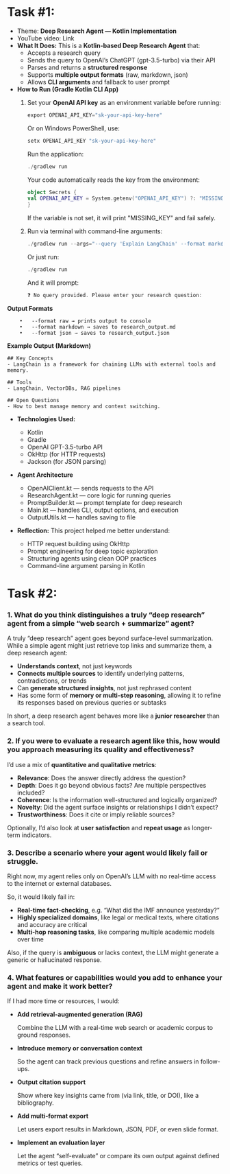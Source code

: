 # Task #1:

- Theme: **Deep Research Agent — Kotlin Implementation**
- YouTube video: Link
- **What It Does:** This is a **Kotlin-based Deep Research Agent** that:
    - Accepts a research query
    - Sends the query to OpenAI’s ChatGPT (gpt-3.5-turbo) via their API
    - Parses and returns a **structured response**
    - Supports **multiple output formats** (raw, markdown, json)
    - Allows **CLI arguments** and fallback to user prompt
- **How to Run (Gradle Kotlin CLI App)**
    1. Set your **OpenAI API key** as an environment variable before running:


        ```kotlin
        export OPENAI_API_KEY="sk-your-api-key-here"
        ```
        
        Or on Windows PowerShell, use:
        
        ```kotlin
        setx OPENAI_API_KEY "sk-your-api-key-here"
        ```
        
        Run the application:
        
        ```kotlin
        ./gradlew run
        ```
        
        Your code automatically reads the key from the environment:
        
        ```kotlin
        object Secrets {
        val OPENAI_API_KEY = System.getenv("OPENAI_API_KEY") ?: "MISSING_KEY"
        }
        ```
        
        If the variable is not set, it will print "MISSING_KEY" and fail safely.
        
    2. Run via terminal with command-line arguments:
        
        ```kotlin
        ./gradlew run --args="--query 'Explain LangChain' --format markdown"
        ```
        
        Or just run:
        
        ```kotlin
        ./gradlew run
        ```
        
        And it will prompt:
        
        ```kotlin
        ❓ No query provided. Please enter your research question:
        ```


**Output Formats**

```
	•	--format raw → prints output to console
	•	--format markdown → saves to research_output.md
	•	--format json → saves to research_output.json
```

**Example Output (Markdown)**

```
## Key Concepts
- LangChain is a framework for chaining LLMs with external tools and memory.

## Tools
- LangChain, VectorDBs, RAG pipelines

## Open Questions
- How to best manage memory and context switching.
```

- **Technologies Used:**
    - Kotlin
    - Gradle
    - OpenAI GPT-3.5-turbo API
    - OkHttp (for HTTP requests)
    - Jackson (for JSON parsing)

- **Agent Architecture**
    - OpenAIClient.kt — sends requests to the API
    - ResearchAgent.kt — core logic for running queries
    - PromptBuilder.kt — prompt template for deep research
    - Main.kt — handles CLI, output options, and execution
    - OutputUtils.kt — handles saving to file

- **Reflection:** This project helped me better understand:
    - HTTP request building using OkHttp
    - Prompt engineering for deep topic exploration
    - Structuring agents using clean OOP practices
    - Command-line argument parsing in Kotlin

# Task #2:

### **1. What do you think distinguishes a truly “deep research” agent from a simple “web search + summarize” agent?**

A truly “deep research” agent goes beyond surface-level summarization. While a simple agent might just retrieve top links and summarize them, a deep research agent:

- **Understands context**, not just keywords
- **Connects multiple sources** to identify underlying patterns, contradictions, or trends
- Can **generate structured insights**, not just rephrased content
- Has some form of **memory or multi-step reasoning**, allowing it to refine its responses based on previous queries or subtasks

In short, a deep research agent behaves more like a **junior researcher** than a search tool.

### **2. If you were to evaluate a research agent like this, how would you approach measuring its quality and effectiveness?**

I’d use a mix of **quantitative and qualitative metrics**:

- **Relevance**: Does the answer directly address the question?
- **Depth**: Does it go beyond obvious facts? Are multiple perspectives included?
- **Coherence**: Is the information well-structured and logically organized?
- **Novelty**: Did the agent surface insights or relationships I didn’t expect?
- **Trustworthiness**: Does it cite or imply reliable sources?

Optionally, I’d also look at **user satisfaction** and **repeat usage** as longer-term indicators.

### **3. Describe a scenario where your agent would likely fail or struggle.**

Right now, my agent relies only on OpenAI’s LLM with no real-time access to the internet or external databases.

So, it would likely fail in:

- **Real-time fact-checking**, e.g. “What did the IMF announce yesterday?”
- **Highly specialized domains**, like legal or medical texts, where citations and accuracy are critical
- **Multi-hop reasoning tasks**, like comparing multiple academic models over time

Also, if the query is **ambiguous** or lacks context, the LLM might generate a generic or hallucinated response.

### **4. What features or capabilities would you add to enhance your agent and make it work better?**

If I had more time or resources, I would:

- **Add retrieval-augmented generation (RAG)**

  Combine the LLM with a real-time web search or academic corpus to ground responses.

- **Introduce memory or conversation context**

  So the agent can track previous questions and refine answers in follow-ups.

- **Output citation support**

  Show where key insights came from (via link, title, or DOI), like a bibliography.

- **Add multi-format export**

  Let users export results in Markdown, JSON, PDF, or even slide format.

- **Implement an evaluation layer**

  Let the agent “self-evaluate” or compare its own output against defined metrics or test queries.
